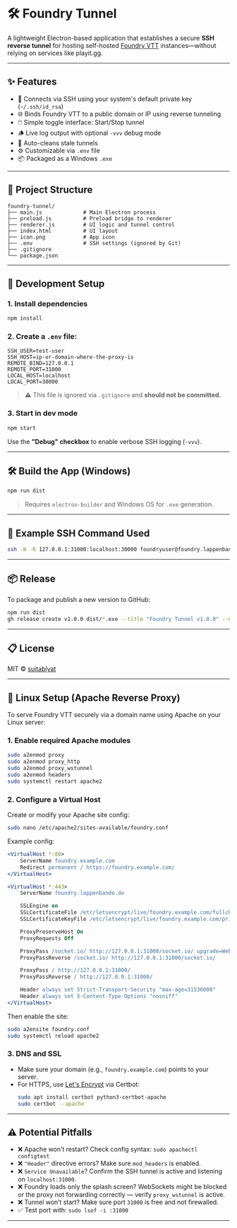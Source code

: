 # 🛠️ Foundry Tunnel

A lightweight Electron-based application that establishes a secure **SSH reverse tunnel** for hosting self-hosted [Foundry VTT](https://foundryvtt.com/) instances—without relying on services like playit.gg.

---

## ✨ Features

- 🔐 Connects via SSH using your system's default private key (`~/.ssh/id_rsa`)
- 🌐 Binds Foundry VTT to a public domain or IP using reverse tunneling
- 🖱️ Simple toggle interface: Start/Stop tunnel
- 🪵 Live log output with optional `-vvv` debug mode
- 🔄 Auto-cleans stale tunnels
- ⚙️ Customizable via `.env` file
- 📦 Packaged as a Windows `.exe`

---

## 📁 Project Structure

```
foundry-tunnel/
├── main.js             # Main Electron process
├── preload.js          # Preload bridge to renderer
├── renderer.js         # UI logic and tunnel control
├── index.html          # UI layout
├── icon.png            # App icon
├── .env                # SSH settings (ignored by Git)
├── .gitignore
└── package.json
```

---

## 🧪 Development Setup

### 1. Install dependencies

```bash
npm install
```

### 2. Create a `.env` file:

```env
SSH_USER=test-user
SSH_HOST=ip-or-domain-where-the-proxy-is
REMOTE_BIND=127.0.0.1
REMOTE_PORT=31000
LOCAL_HOST=localhost
LOCAL_PORT=30000
```

> ⚠️ This file is ignored via `.gitignore` and **should not be committed.**

### 3. Start in dev mode

```bash
npm start
```

Use the **"Debug" checkbox** to enable verbose SSH logging (`-vvv`).

---

## 🛠️ Build the App (Windows)

```bash
npm run dist
```

> Requires `electron-builder` and Windows OS for `.exe` generation.

---

## 📡 Example SSH Command Used

```bash
ssh -N -R 127.0.0.1:31000:localhost:30000 foundryuser@foundry.lappenbande.de
```

---

## 📦 Release

To package and publish a new version to GitHub:

```bash
npm run dist
gh release create v1.0.0 dist/*.exe --title "Foundry Tunnel v1.0.0" --notes "Initial release"
```

---

## 📋 License

MIT © [suitablyat](https://github.com/suitablyat)

---

## 🐧 Linux Setup (Apache Reverse Proxy)

To serve Foundry VTT securely via a domain name using Apache on your Linux server:

### 1. Enable required Apache modules

```bash
sudo a2enmod proxy
sudo a2enmod proxy_http
sudo a2enmod proxy_wstunnel
sudo a2enmod headers
sudo systemctl restart apache2
```

### 2. Configure a Virtual Host

Create or modify your Apache site config:

```bash
sudo nano /etc/apache2/sites-available/foundry.conf
```

Example config:

```apache
<VirtualHost *:80>
    ServerName foundry.example.com
    Redirect permanent / https://foundry.example.com/
</VirtualHost>

<VirtualHost *:443>
    ServerName foundry.lappenbande.de

    SSLEngine on
    SSLCertificateFile /etc/letsencrypt/live/foundry.example.com/fullchain.pem
    SSLCertificateKeyFile /etc/letsencrypt/live/foundry.example.com/privkey.pem

    ProxyPreserveHost On
    ProxyRequests Off

    ProxyPass /socket.io/ http://127.0.0.1:31000/socket.io/ upgrade=WebSocket
    ProxyPassReverse /socket.io/ http://127.0.0.1:31000/socket.io/

    ProxyPass / http://127.0.0.1:31000/
    ProxyPassReverse / http://127.0.0.1:31000/

    Header always set Strict-Transport-Security "max-age=31536000"
    Header always set X-Content-Type-Options "nosniff"
</VirtualHost>

```

Then enable the site:

```bash
sudo a2ensite foundry.conf
sudo systemctl reload apache2
```

### 3. DNS and SSL

- Make sure your domain (e.g., `foundry.example.com`) points to your server.
- For HTTPS, use [Let's Encrypt](https://certbot.eff.org/) via Certbot:
  ```bash
  sudo apt install certbot python3-certbot-apache
  sudo certbot --apache
  ```

---

## ⚠️ Potential Pitfalls

- ❌ Apache won’t restart? Check config syntax: `sudo apachectl configtest`
- ❌ `"Header"` directive errors? Make sure `mod_headers` is enabled.
- ❌ `Service Unavailable`? Confirm the SSH tunnel is active and listening on `localhost:31000`.
- ❌ Foundry loads only the splash screen? WebSockets might be blocked or the proxy not forwarding correctly — verify `proxy_wstunnel` is active.
- ❌ Tunnel won’t start? Make sure port `31000` is free and not firewalled.
- ✅ Test port with: `sudo lsof -i :31000`

---
